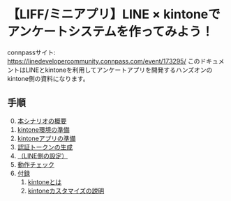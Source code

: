 # 【LIFF/ミニアプリ】LINE × kintoneでアンケートシステムを作ってみよう！

connpassサイト: <https://linedevelopercommunity.connpass.com/event/173295/>
このドキュメントはLINEとkintoneを利用してアンケートアプリを開発するハンズオンのkintone側の資料になります。

## 手順

0. [本シナリオの概要]()
1. [kintone環境の準備]()
2. [kintoneアプリの準備]()
3. [認証トークンの生成]()
4. [（LINE側の設定）]()
5. [動作チェック]()
6. [付録]()
   1. [kintoneとは]()
   2. [kintoneカスタマイズの説明]()
